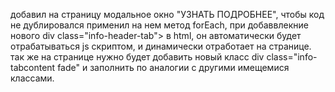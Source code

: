 добавил на страницу модальное окно "УЗНАТЬ ПОДРОБНЕЕ", чтобы код не дублировался применил на нем метод forEach,
при добаввлекние нового div class="info-header-tab"> в html, он автоматически будет отрабатываться js скриптом, и динамически отработает на странице.
так же на странице нужно будет добавить новый класс div class="info-tabcontent fade" и заполнить по аналогии с другими имещемися классами.
